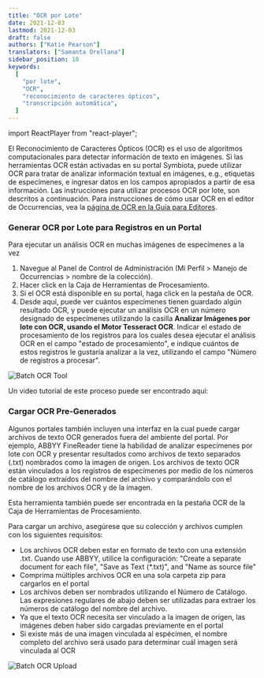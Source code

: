 ```yaml
---
title: "OCR por Lote"
date: 2021-12-03
lastmod: 2021-12-03
draft: false
authors: ["Katie Pearson"]
translators: ["Samanta Orellana"]
sidebar_position: 10
keywords:
  [
    "por lote",
    "OCR",
    "reconocimiento de caracteres ópticos",
    "transcripción automática",
  ]
---
```


import ReactPlayer from "react-player";

El Reconocimiento de Caracteres Ópticos (OCR) es el uso de algoritmos computacionales para detectar información de texto en imágenes. Si las herramientas OCR están activadas en su portal Symbiota, puede utilizar OCR para tratar de analizar información textual en imágenes, e.g., etiquetas de especímenes, e ingresar datos en los campos apropiados a partir de esa información. Las instrucciones para utilizar procesos OCR por lote, son descritos a continuación. Para instrucciones de cómo usar OCR en el editor de Occurrencias, vea la [página de OCR en la Guía para Editores](https://biokic.github.io/symbiota-docs/es/editor/edit/ocr/).

### Generar OCR por Lote para Registros en un Portal

Para ejecutar un análisis OCR en muchas imágenes de especímenes a la vez

1. Navegue al Panel de Control de Administración (Mi Perfil > Manejo de Occurrencias > nombre de la colección).
2. Hacer click en la Caja de Herramientas de Procesamiento.
3. Si el OCR está disponible en su portal, haga click en la pestaña de OCR.
4. Desde aquí, puede ver cuántos especímenes tienen guardado algún resultado OCR, y puede ejecutar un análisis OCR en un número designado de especímenes utilizando la casilla **Analizar Imágenes por lote con OCR, usando el Motor Tesseract OCR**. Indicar el estado de procesamiento de los registros para los cuales desea ejecutar el análisis OCR en el campo "estado de procesamiento", e indique cuántos de estos registros le gustaría analizar a la vez, utilizando el campo "Número de registros a procesar".

![Batch OCR Tool](/img/batchocr1.png)

Un video tutorial de este proceso puede ser encontrado aquí:

<ReactPlayer
  playing={false}
  controls
  url="https://www.youtube.com/watch?v=VUMVb3-R8mw"
/>

### Cargar OCR Pre-Generados

Algunos portales también incluyen una interfaz en la cual puede cargar archivos de texto OCR generados fuera del ambiente del portal. Por ejemplo, ABBYY FineReader tiene la habilidad de analizar especímenes por lote con OCR y presentar resultados como archivos de texto separados (.txt) nombrados como la imagen de origen. Los archivos de texto OCR están vinculados a los registros de especímenes por medio de los números de catálogo extraídos del nombre del archivo y comparándolo con el nombre de los archivos OCR y de la imagen.

Esta herramienta también puede ser encontrada en la pestaña OCR de la Caja de Herramientas de Procesamiento.

Para cargar un archivo, asegúrese que su colección y archivos cumplen con los siguientes requisitos:

- Los archivos OCR deben estar en formato de texto con una extensión .txt. Cuando use ABBYY, utilice la configuración: "Create a separate document for each file", "Save as Text (\*.txt)", and "Name as source file"
- Comprima múltiples archivos OCR en una sola carpeta zip para cargarlos en el portal
- Los archivos deben ser nombrados utilizando el Número de Catálogo. Las expresiones regulares de abajo deben ser utilizadas para extraer los números de catálogo del nombre del archivo.
- Ya que el texto OCR necesita ser vinculado a la imagen de origen, las imágenes deben haber sido cargadas previamente en el portal
- Si existe más de una imagen vinculada al espécimen, el nombre completo del archivo será usado para determinar cuál imagen será vinculada al OCR

![Batch OCR Upload](/img/batchocr2.png)
